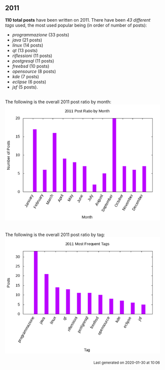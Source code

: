 ## 2011 

**110 total posts** have been written on 2011.
There have been *43 different tags* used, the most
used popular being (in order of number of posts):
 
- *programmazione* (33 posts)  
- *java* (21 posts)  
- *linux* (14 posts)  
- *qt* (13 posts)  
- *riflessioni* (11 posts)  
- *postgresql* (11 posts)  
- *freebsd* (10 posts)  
- *opensource* (8 posts)  
- *kde* (7 posts)  
- *eclipse* (6 posts)  
- *jsf* (5 posts).<br/>
<br/>
The following is the overall 2011 post ratio by month:
<br/>
    <center>
      <img src="/images/stats/2011-months.png" alt="2011 post ratio per month" />
    </center>
<br/>

<br/>
The following is the overall 2011 post ratio by tag:
<br/>
  <center>
    <img src="/images/stats/2011-tags.png" alt="2011 post ratio per tag" />
  </center>
<br/>

<div align="right">
<small>
Last generated on 2020-01-30 at 10:06
</small>
</div>

<br/>
